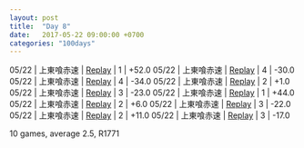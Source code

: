 ```yaml
---
layout: post
title:  "Day 8"
date:   2017-05-22 09:00:00 +0700
categories: "100days"
---
```


05/22 | 上東喰赤速 | <a href="http://tenhou.net/0/?log=2017052213gm-00c1-0000-5cff99bd&tw=3">Replay</a> | 1 | +52.0
05/22 | 上東喰赤速 | <a href="http://tenhou.net/0/?log=2017052216gm-00c1-0000-241bd4c2&tw=2">Replay</a> | 4 | -30.0
05/22 | 上東喰赤速 | <a href="http://tenhou.net/0/?log=2017052217gm-00c1-0000-97d2d38f&tw=3">Replay</a> | 4 | -34.0
05/22 | 上東喰赤速 | <a href="http://tenhou.net/0/?log=2017052217gm-00c1-0000-2527b4ab&tw=2">Replay</a> | 2 | +1.0
05/22 | 上東喰赤速 | <a href="http://tenhou.net/0/?log=2017052217gm-00c1-0000-dba693d7&tw=2">Replay</a> | 3 | -23.0
05/22 | 上東喰赤速 | <a href="http://tenhou.net/0/?log=2017052217gm-00c1-0000-6206d6a9&tw=1">Replay</a> | 1 | +44.0
05/22 | 上東喰赤速 | <a href="http://tenhou.net/0/?log=2017052218gm-00c1-0000-9ccbd785&tw=2">Replay</a> | 2 | +6.0
05/22 | 上東喰赤速 | <a href="http://tenhou.net/0/?log=2017052219gm-00c1-0000-aee52cc5&tw=3">Replay</a> | 3 | -22.0
05/22 | 上東喰赤速 | <a href="http://tenhou.net/0/?log=2017052222gm-00c1-0000-cb35c6d4&tw=0">Replay</a> | 2 | +11.0
05/22 | 上東喰赤速 | <a href="http://tenhou.net/0/?log=2017052301gm-00c1-0000-c1db8baf&tw=2">Replay</a> | 3 | -17.0

10 games, average 2.5, R1771


